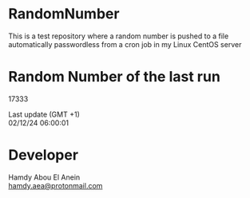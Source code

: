 # RandomNumber    
This is a test repository where a random number is pushed to a file automatically passwordless from a cron job in my Linux CentOS server    
# Random Number of the last run   
17333
      
Last update (GMT +1)    
02/12/24 06:00:01
# Developer    
Hamdy Abou El Anein   
hamdy.aea@protonmail.com
